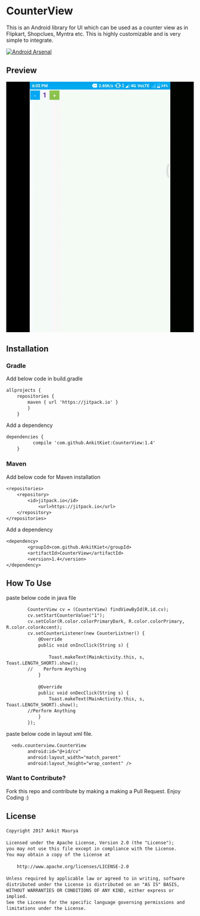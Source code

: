 # CounterView
This is an Android library for UI which can be used as a counter view as in Flipkart, Shopclues, Myntra etc. This is highly customizable and is very simple to integrate.

[![Android Arsenal](https://img.shields.io/badge/Android%20Arsenal-CounterView-brightgreen.svg?style=flat)](https://android-arsenal.com/details/1/6532)

## Preview

![Sample](/screenshot.gif?raw=true "Preview")

## Installation
### Gradle
Add below code in build.gradle
```
allprojects {
	repositories {
		maven { url 'https://jitpack.io' }
		}
	}
```
Add a dependency
```
dependencies {
	      compile 'com.github.AnkitKiet:CounterView:1.4'
	}
```

### Maven
Add below code for Maven installation
```
<repositories>
	<repository>
	    <id>jitpack.io</id>
	    	<url>https://jitpack.io</url>
	</repository>
</repositories>
```
Add a dependency
```
<dependency>
	    <groupId>com.github.AnkitKiet</groupId>
	    <artifactId>CounterView</artifactId>
	    <version>1.4</version>
</dependency>
```

## How To Use

paste below code in java file

```
        CounterView cv = (CounterView) findViewById(R.id.cv);
        cv.setStartCounterValue("1");
        cv.setColor(R.color.colorPrimaryDark, R.color.colorPrimary, R.color.colorAccent);
        cv.setCounterListener(new CounterListner() {
            @Override
            public void onIncClick(String s) {

                Toast.makeText(MainActivity.this, s, Toast.LENGTH_SHORT).show();
		//    Perform Anything
            }

            @Override
            public void onDecClick(String s) {
                Toast.makeText(MainActivity.this, s, Toast.LENGTH_SHORT).show();
		//Perform Anything
            }
        });

```
paste below code in layout xml file.
```
  <edu.counterview.CounterView
        android:id="@+id/cv"
        android:layout_width="match_parent"
        android:layout_height="wrap_content" />
```

### Want to Contribute? 
Fork this repo and contribute by making a making a Pull Request. Enjoy Coding :)

## License
```
Copyright 2017 Ankit Maurya

Licensed under the Apache License, Version 2.0 (the "License");
you may not use this file except in compliance with the License.
You may obtain a copy of the License at

    http://www.apache.org/licenses/LICENSE-2.0

Unless required by applicable law or agreed to in writing, software
distributed under the License is distributed on an "AS IS" BASIS,
WITHOUT WARRANTIES OR CONDITIONS OF ANY KIND, either express or implied.
See the License for the specific language governing permissions and
limitations under the License.
```
